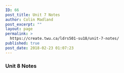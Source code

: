 ```yaml
---
ID: 66
post_title: Unit 7 Notes
author: Colin Madland
post_excerpt: ""
layout: page
permalink: >
  https://create.twu.ca/ldrs501-su18/unit-7-notes/
published: true
post_date: 2018-02-23 01:07:23
---
```

<h3>Unit 8 Notes</h3>
